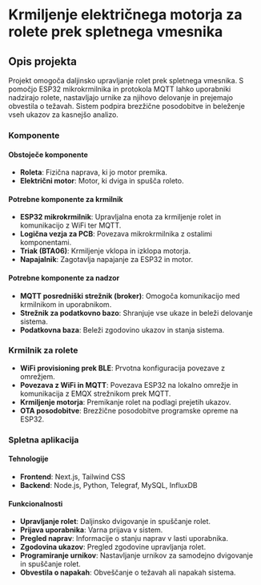 # Krmiljenje električnega motorja za rolete prek spletnega vmesnika

## Opis projekta
Projekt omogoča daljinsko upravljanje rolet prek spletnega vmesnika. S pomočjo ESP32 mikrokrmilnika in protokola MQTT lahko uporabniki nadzirajo rolete, nastavljajo urnike za njihovo delovanje in prejemajo obvestila o težavah. Sistem podpira brezžične posodobitve in beleženje vseh ukazov za kasnejšo analizo.

### Komponente
#### Obstoječe komponente
- **Roleta**: Fizična naprava, ki jo motor premika.
- **Električni motor**: Motor, ki dviga in spušča roleto.

#### Potrebne komponente za krmilnik
- **ESP32 mikrokrmilnik**: Upravljalna enota za krmiljenje rolet in komunikacijo z WiFi ter MQTT.
- **Logična vezja za PCB**: Povezava mikrokrmilnika z ostalimi komponentami.
- **Triak (BTA06)**: Krmiljenje vklopa in izklopa motorja.
- **Napajalnik**: Zagotavlja napajanje za ESP32 in motor.

#### Potrebne komponente za nadzor
- **MQTT posredniški strežnik (broker)**: Omogoča komunikacijo med krmilnikom in uporabnikom.
- **Strežnik za podatkovno bazo**: Shranjuje vse ukaze in beleži delovanje sistema.
- **Podatkovna baza**: Beleži zgodovino ukazov in stanja sistema.

### Krmilnik za rolete
- **WiFi provisioning prek BLE**: Prvotna konfiguracija povezave z omrežjem.
- **Povezava z WiFi in MQTT**: Povezava ESP32 na lokalno omrežje in komunikacija z EMQX strežnikom prek MQTT.
- **Krmiljenje motorja**: Premikanje rolet na podlagi prejetih ukazov.
- **OTA posodobitve**: Brezžične posodobitve programske opreme na ESP32.

### Spletna aplikacija
#### Tehnologije
- **Frontend**: Next.js, Tailwind CSS
- **Backend**: Node.js, Python, Telegraf, MySQL, InfluxDB

#### Funkcionalnosti
- **Upravljanje rolet**: Daljinsko dvigovanje in spuščanje rolet.
- **Prijava uporabnika**: Varna prijava v sistem.
- **Pregled naprav**: Informacije o stanju naprav v lasti uporabnika.
- **Zgodovina ukazov**: Pregled zgodovine upravljanja rolet.
- **Programiranje urnikov**: Nastavljanje urnikov za samodejno dvigovanje in spuščanje rolet.
- **Obvestila o napakah**: Obveščanje o težavah ali napakah sistema.
